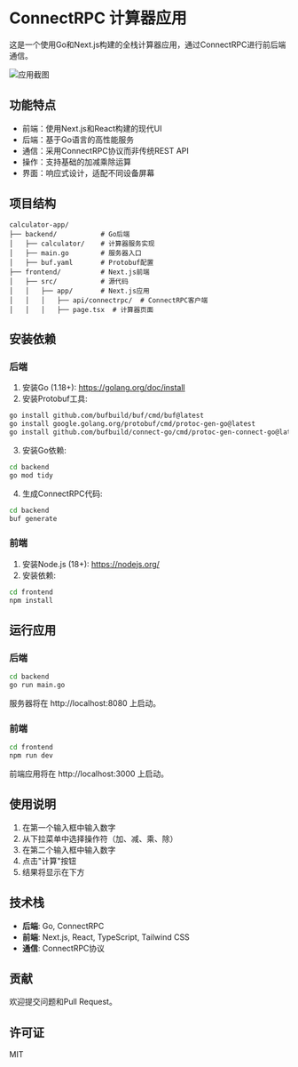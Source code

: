 # ConnectRPC 计算器应用

这是一个使用Go和Next.js构建的全栈计算器应用，通过ConnectRPC进行前后端通信。

![应用截图](screenshots/calculator-screenshot.png)

## 功能特点

- 前端：使用Next.js和React构建的现代UI
- 后端：基于Go语言的高性能服务
- 通信：采用ConnectRPC协议而非传统REST API
- 操作：支持基础的加减乘除运算
- 界面：响应式设计，适配不同设备屏幕

## 项目结构

```
calculator-app/
├── backend/           # Go后端
│   ├── calculator/    # 计算器服务实现
│   ├── main.go        # 服务器入口
│   ├── buf.yaml       # Protobuf配置
├── frontend/          # Next.js前端
│   ├── src/           # 源代码
│   │   ├── app/       # Next.js应用
│   │   │   ├── api/connectrpc/  # ConnectRPC客户端
│   │   │   ├── page.tsx  # 计算器页面
```

## 安装依赖

### 后端

1. 安装Go (1.18+): https://golang.org/doc/install
2. 安装Protobuf工具:

```bash
go install github.com/bufbuild/buf/cmd/buf@latest
go install google.golang.org/protobuf/cmd/protoc-gen-go@latest
go install github.com/bufbuild/connect-go/cmd/protoc-gen-connect-go@latest
```

3. 安装Go依赖:

```bash
cd backend
go mod tidy
```

4. 生成ConnectRPC代码:

```bash
cd backend
buf generate
```

### 前端

1. 安装Node.js (18+): https://nodejs.org/
2. 安装依赖:

```bash
cd frontend
npm install
```

## 运行应用

### 后端

```bash
cd backend
go run main.go
```

服务器将在 http://localhost:8080 上启动。

### 前端

```bash
cd frontend
npm run dev
```

前端应用将在 http://localhost:3000 上启动。

## 使用说明

1. 在第一个输入框中输入数字
2. 从下拉菜单中选择操作符（加、减、乘、除）
3. 在第二个输入框中输入数字
4. 点击"计算"按钮
5. 结果将显示在下方

## 技术栈

- **后端**: Go, ConnectRPC
- **前端**: Next.js, React, TypeScript, Tailwind CSS
- **通信**: ConnectRPC协议

## 贡献

欢迎提交问题和Pull Request。

## 许可证

MIT 
